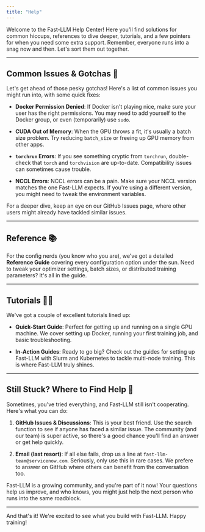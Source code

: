 ```yaml
---
title: "Help"
---
```


Welcome to the Fast-LLM Help Center! Here you'll find solutions for common hiccups, references to dive deeper, tutorials, and a few pointers for when you need some extra support. Remember, everyone runs into a snag now and then. Let's sort them out together.

---

## Common Issues & Gotchas 🚧

Let's get ahead of those pesky gotchas! Here's a list of common issues you might run into, with some quick fixes:

- **Docker Permission Denied**: If Docker isn't playing nice, make sure your user has the right permissions. You may need to add yourself to the Docker group, or even (temporarily) use `sudo`.
  
- **CUDA Out of Memory**: When the GPU throws a fit, it's usually a batch size problem. Try reducing `batch_size` or freeing up GPU memory from other apps.

- **`torchrun` Errors**: If you see something cryptic from `torchrun`, double-check that `torch` and `torchvision` are up-to-date. Compatibility issues can sometimes cause trouble.

- **NCCL Errors**: NCCL errors can be a pain. Make sure your NCCL version matches the one Fast-LLM expects. If you're using a different version, you might need to tweak the environment variables.

For a deeper dive, keep an eye on our GitHub Issues page, where other users might already have tackled similar issues.

---

## Reference 📚

For the config nerds (you know who you are), we've got a detailed **Reference Guide** covering every configuration option under the sun. Need to tweak your optimizer settings, batch sizes, or distributed training parameters? It's all in the guide.

---

## Tutorials 👨‍🏫

We've got a couple of excellent tutorials lined up:

- **Quick-Start Guide**: Perfect for getting up and running on a single GPU machine. We cover setting up Docker, running your first training job, and basic troubleshooting.

- **In-Action Guides**: Ready to go big? Check out the guides for setting up Fast-LLM with Slurm and Kubernetes to tackle multi-node training. This is where Fast-LLM truly shines.

---

## Still Stuck? Where to Find Help 🙋

Sometimes, you've tried everything, and Fast-LLM still isn't cooperating. Here's what you can do:

1. **GitHub Issues & Discussions**: This is your best friend. Use the search function to see if anyone has faced a similar issue. The community (and our team) is super active, so there's a good chance you'll find an answer or get help quickly.

2. **Email (last resort)**: If all else fails, drop us a line at `fast-llm-team@servicenow.com`. Seriously, only use this in rare cases. We prefere to answer on GitHub where others can benefit from the conversation too.

Fast-LLM is a growing community, and you're part of it now! Your questions help us improve, and who knows, you might just help the next person who runs into the same roadblock.

---

And that's it! We're excited to see what you build with Fast-LLM. Happy training!
